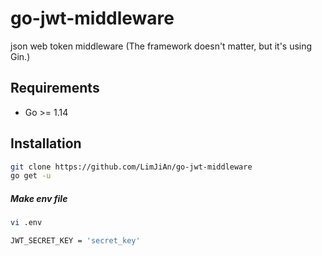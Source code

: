 # go-jwt-middleware
json web token middleware
(The framework doesn't matter, but it's using Gin.)
## Requirements

* Go >= 1.14

## Installation


```bash
git clone https://github.com/LimJiAn/go-jwt-middleware
go get -u
```

##### Make env file

```bash
vi .env

JWT_SECRET_KEY = 'secret_key'

```